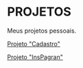 # PROJETOS
 Meus projetos pessoais.

<a href="https://vanttine.github.io/projetos/Cadastro/?name=&lastename=&email=&number=&cpf=">Projeto "Cadastro"</a>

<a href="https://vanttine.github.io/projetos/InsPagran/">Projeto "InsPagran"</a>
